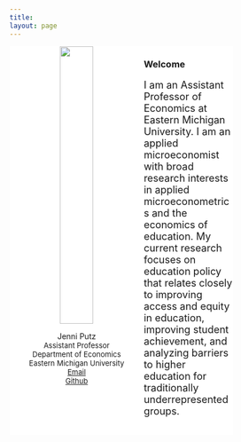 ```yaml
---
title: 
layout: page
---
```


<html>
<!-- Global site tag (gtag.js) - Google Analytics -->
<script async src="https://www.googletagmanager.com/gtag/js?id=G-EHLED29ER3"></script>
<script>
  window.dataLayer = window.dataLayer || [];
  function gtag(){dataLayer.push(arguments);}
  gtag('js', new Date());

  gtag('config', 'G-EHLED29ER3');
</script>
	
<head>
<meta name="viewport" content="width=device-width, initial-scale=1">
<script src="https://kit.fontawesome.com/4ddc2e813a.js" crossorigin="anonymous"></script>
<style>
img {
  object-fit: cover;
  width:300px;
  height:500px;
}
</style>
   
<style>
	
* {
  box-sizing: border-box;
}
	

/* Create two unequal columns that floats next to each other */
.column {
  float: left;
  padding: 0px;
  height: 700px; 
}

.left {
  width: 60%;
}

.right {
  width: 40%;
}

/* Clear floats after the columns */
.row:after {
  content: "";
  display: table;
  clear: both;
}
</style>
</head>
<body>


<div class="row" align="left">
  <div class="column left" align = "center" style="background-color:#ffffff;">
     <img src="/headshot1.jpg" style="width:50%">
     <p style="text-align:center">Jenni Putz <br />
  <font size="-1"> Assistant Professor <br /> Department of Economics <br /> Eastern Michigan University <br />	  
   <i class="fas fa-envelope"></i> <a href="mailto:jputz2@emich.edu">    Email</a><br />
   <i class="fab fa-github-square"></i><a href="https://github.com/jenni-putz">    Github</a><br />
   </font></p>
  </div>
  <div class="column right" style="background-color:#ffffff;">
	  <h3> Welcome </h3>
    <p> <font size="4">I am an Assistant Professor of Economics at Eastern Michigan University. I am an applied microeconomist with broad research interests in applied microeconometrics and the economics of education. My current research focuses on education policy that relates closely to improving access and equity in education, improving student achievement, and analyzing barriers to higher education for traditionally underrepresented groups.  <br />  
 </font> </p>
  </div>
</div>

</body>
</html>





